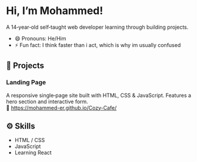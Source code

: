 # Hi, I’m Mohammed!

A 14‑year‑old self‑taught web developer learning through building projects.

- 😄 Pronouns: He/Him
- ⚡ Fun fact: I think faster than i act, which is why im usually confused

## 🚀 Projects

### **Landing Page**
A responsive single‑page site built with HTML, CSS & JavaScript. Features a hero section and interactive form.  
🔗 https://mohammed-er.github.io/Cozy-Cafe/
 
## ⚙️ Skills
- HTML / CSS  
- JavaScript  
- Learning React


